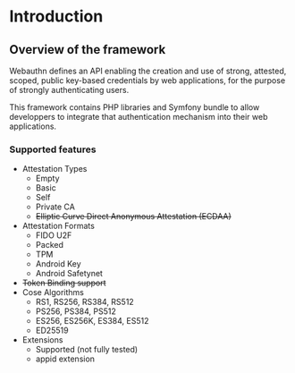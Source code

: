 # Introduction

## Overview of the framework

Webauthn defines an API enabling the creation and use of strong, attested, scoped, public key-based credentials by web applications, for the purpose of strongly authenticating users.

This framework contains PHP libraries and Symfony bundle to allow developpers to integrate that authentication mechanism into their web applications.

### Supported features

* Attestation Types
  * Empty
  * Basic
  * Self
  * Private CA
  * ~~Elliptic Curve Direct Anonymous Attestation \(ECDAA\)~~
* Attestation Formats
  *   FIDO U2F
  * Packed
  * TPM
  * Android Key
  * Android Safetynet
* ~~Token Binding support~~
* Cose Algorithms
  *  RS1, RS256, RS384, RS512
  *  PS256, PS384, PS512
  *  ES256, ES256K, ES384, ES512
  *  ED25519
* Extensions
  * Supported \(not fully tested\)
  * appid extension

